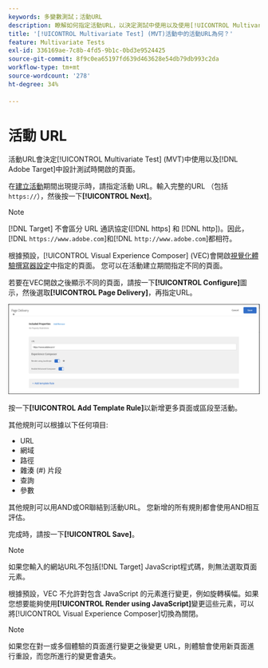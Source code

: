 ```yaml
---
keywords: 多變數測試；活動URL
description: 瞭解如何指定活動URL，以決定測試中使用以及使用[!UICONTROL Multivariate Test]設計 [!DNL Adobe Target]活動時開啟的頁面。
title: '[!UICONTROL Multivariate Test] (MVT)活動中的活動URL為何？'
feature: Multivariate Tests
exl-id: 336169ae-7c8b-4fd5-9b1c-0bd3e9524425
source-git-commit: 8f9c0ea65197fd639d463628e54db79db993c2da
workflow-type: tm+mt
source-wordcount: '278'
ht-degree: 34%

---
```


# 活動 URL

活動URL會決定[!UICONTROL Multivariate Test] (MVT)中使用以及[!DNL Adobe Target]中設計測試時開啟的頁面。

在[建立活動](/help/main/c-activities/c-multivariate-testing/t-create-multivariate-test/create-multivariate-test.md)期間出現提示時，請指定活動 URL。輸入完整的URL （包括`https://`），然後按一下&#x200B;**[!UICONTROL Next]**。

>[!NOTE]
>
>[!DNL Target] 不會區分 URL 通訊協定([!DNL https] 和 [!DNL http])。因此，[!DNL `https://www.adobe.com`]和[!DNL `http://www.adobe.com`]都相符。

根據預設，[!UICONTROL Visual Experience Composer] (VEC)會開啟[視覺化體驗撰寫器設定](/help/main/administrating-target/visual-experience-composer-set-up.md)中指定的頁面。 您可以在活動建立期間指定不同的頁面。

若要在VEC開啟之後顯示不同的頁面，請按一下&#x200B;**[!UICONTROL Configure]**&#x200B;圖示，然後選取&#x200B;**[!UICONTROL Page Delivery]**，再指定URL。

![頁面傳送對話方塊](/help/main/c-activities/c-multivariate-testing/t-create-multivariate-test/assets/url-config.png)

按一下&#x200B;**[!UICONTROL Add Template Rule]**&#x200B;以新增更多頁面或區段至活動。

其他規則可以根據以下任何項目:

* URL
* 網域
* 路徑
* 雜湊 (#) 片段
* 查詢
* 參數

其他規則可以用AND或OR聯結到活動URL。 您新增的所有規則都會使用AND相互評估。

完成時，請按一下&#x200B;**[!UICONTROL Save]**。

>[!NOTE]
>
>如果您輸入的網站URL不包括[!DNL Target] JavaScript程式碼，則無法選取頁面元素。

根據預設，VEC 不允許對包含 JavaScript 的元素進行變更，例如旋轉橫幅。如果您想要能夠使用&#x200B;**[!UICONTROL Render using JavaScript]**&#x200B;變更這些元素，可以將[!UICONTROL Visual Experience Composer]切換為關閉。

>[!NOTE]
>
>如果您在對一或多個體驗的頁面進行變更之後變更 URL，則體驗會使用新頁面進行重設，而您所進行的變更會遺失。

